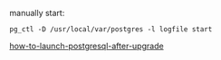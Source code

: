 manually start:
```
pg_ctl -D /usr/local/var/postgres -l logfile start
```


[how-to-launch-postgresql-after-upgrade](https://coderwall.com/p/ti4amw/how-to-launch-postgresql-after-upgrade)
